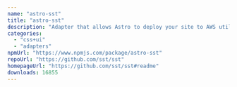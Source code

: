 ```yaml
---
name: "astro-sst"
title: "astro-sst"
description: "Adapter that allows Astro to deploy your site to AWS utilizing SST."
categories:
  - "css+ui"
  - "adapters"
npmUrl: "https://www.npmjs.com/package/astro-sst"
repoUrl: "https://github.com/sst/sst"
homepageUrl: "https://github.com/sst/sst#readme"
downloads: 16855
---
```


